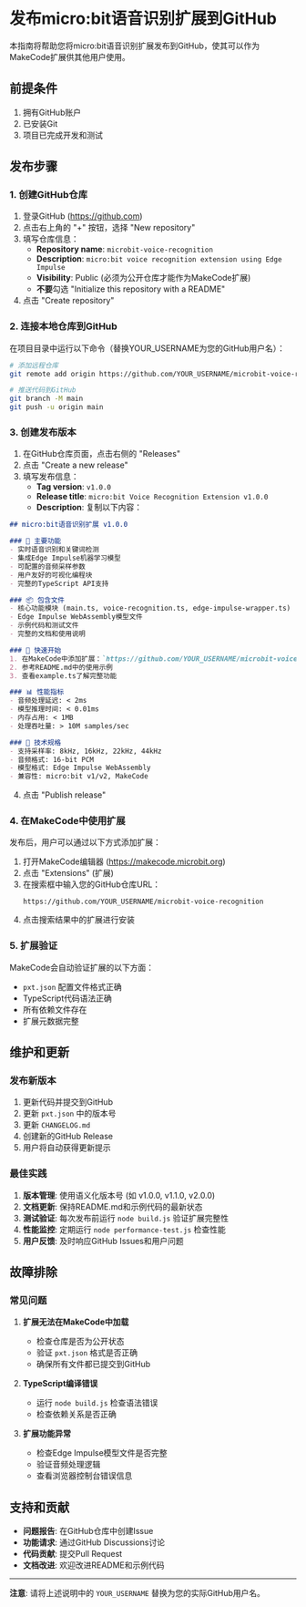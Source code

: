 # 发布micro:bit语音识别扩展到GitHub

本指南将帮助您将micro:bit语音识别扩展发布到GitHub，使其可以作为MakeCode扩展供其他用户使用。

## 前提条件

1. 拥有GitHub账户
2. 已安装Git
3. 项目已完成开发和测试

## 发布步骤

### 1. 创建GitHub仓库

1. 登录GitHub (https://github.com)
2. 点击右上角的 "+" 按钮，选择 "New repository"
3. 填写仓库信息：
   - **Repository name**: `microbit-voice-recognition`
   - **Description**: `micro:bit voice recognition extension using Edge Impulse`
   - **Visibility**: Public (必须为公开仓库才能作为MakeCode扩展)
   - **不要**勾选 "Initialize this repository with a README"
4. 点击 "Create repository"

### 2. 连接本地仓库到GitHub

在项目目录中运行以下命令（替换YOUR_USERNAME为您的GitHub用户名）：

```bash
# 添加远程仓库
git remote add origin https://github.com/YOUR_USERNAME/microbit-voice-recognition.git

# 推送代码到GitHub
git branch -M main
git push -u origin main
```

### 3. 创建发布版本

1. 在GitHub仓库页面，点击右侧的 "Releases"
2. 点击 "Create a new release"
3. 填写发布信息：
   - **Tag version**: `v1.0.0`
   - **Release title**: `micro:bit Voice Recognition Extension v1.0.0`
   - **Description**: 复制以下内容：

```markdown
## micro:bit语音识别扩展 v1.0.0

### 🎯 主要功能
- 实时语音识别和关键词检测
- 集成Edge Impulse机器学习模型
- 可配置的音频采样参数
- 用户友好的可视化编程块
- 完整的TypeScript API支持

### 📦 包含文件
- 核心功能模块 (main.ts, voice-recognition.ts, edge-impulse-wrapper.ts)
- Edge Impulse WebAssembly模型文件
- 示例代码和测试文件
- 完整的文档和使用说明

### 🚀 快速开始
1. 在MakeCode中添加扩展：`https://github.com/YOUR_USERNAME/microbit-voice-recognition`
2. 参考README.md中的使用示例
3. 查看example.ts了解完整功能

### 📊 性能指标
- 音频处理延迟: < 2ms
- 模型推理时间: < 0.01ms
- 内存占用: < 1MB
- 处理吞吐量: > 10M samples/sec

### 🔧 技术规格
- 支持采样率: 8kHz, 16kHz, 22kHz, 44kHz
- 音频格式: 16-bit PCM
- 模型格式: Edge Impulse WebAssembly
- 兼容性: micro:bit v1/v2, MakeCode
```

4. 点击 "Publish release"

### 4. 在MakeCode中使用扩展

发布后，用户可以通过以下方式添加扩展：

1. 打开MakeCode编辑器 (https://makecode.microbit.org)
2. 点击 "Extensions" (扩展)
3. 在搜索框中输入您的GitHub仓库URL：
   ```
   https://github.com/YOUR_USERNAME/microbit-voice-recognition
   ```
4. 点击搜索结果中的扩展进行安装

### 5. 扩展验证

MakeCode会自动验证扩展的以下方面：
- `pxt.json` 配置文件格式正确
- TypeScript代码语法正确
- 所有依赖文件存在
- 扩展元数据完整

## 维护和更新

### 发布新版本

1. 更新代码并提交到GitHub
2. 更新 `pxt.json` 中的版本号
3. 更新 `CHANGELOG.md`
4. 创建新的GitHub Release
5. 用户将自动获得更新提示

### 最佳实践

1. **版本管理**: 使用语义化版本号 (如 v1.0.0, v1.1.0, v2.0.0)
2. **文档更新**: 保持README.md和示例代码的最新状态
3. **测试验证**: 每次发布前运行 `node build.js` 验证扩展完整性
4. **性能监控**: 定期运行 `node performance-test.js` 检查性能
5. **用户反馈**: 及时响应GitHub Issues和用户问题

## 故障排除

### 常见问题

1. **扩展无法在MakeCode中加载**
   - 检查仓库是否为公开状态
   - 验证 `pxt.json` 格式是否正确
   - 确保所有文件都已提交到GitHub

2. **TypeScript编译错误**
   - 运行 `node build.js` 检查语法错误
   - 检查依赖关系是否正确

3. **扩展功能异常**
   - 检查Edge Impulse模型文件是否完整
   - 验证音频处理逻辑
   - 查看浏览器控制台错误信息

## 支持和贡献

- **问题报告**: 在GitHub仓库中创建Issue
- **功能请求**: 通过GitHub Discussions讨论
- **代码贡献**: 提交Pull Request
- **文档改进**: 欢迎改进README和示例代码

---

**注意**: 请将上述说明中的 `YOUR_USERNAME` 替换为您的实际GitHub用户名。